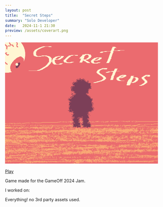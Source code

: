 ```yaml
---
layout: post
title:  "Secret Steps"
summary: "Solo Developer"
date:   2024-11-1 21:30
preview: /assets/coverart.png
---
```


![Picture 1](/assets/coverart.png)

[Play](https://noisepudding.itch.io/secret-steps)

Game made for the GameOff 2024 Jam.

I worked on:

Everything! no 3rd party assets used.

